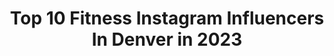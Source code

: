 ---
title: Top 10 Fitness Instagram Influencers In Denver in 2023
description: >-
  Find top fitness Instagram influencers in Denver in 2023. Most popular hashtags: #fitness #denver #colorado #fitnessmotivation.
platform: Instagram
hits: 99
text_top: Discover the top-rated Instagram accounts on inBeat.
text_bottom: Our database has 99 Instagram influencers like this in Denver, United States for you to pitch.
profiles:
  - username: "jennaleecole24"
    fullname: >-
      Jenna 🌱
    bio: >-
      MY ONLY ACCOUNT 👑 Fitness & Fast Cars 🏎 💪🏼 Muscle Girl 🏎 🌄 Denver, Co ♊️ Gemini
    location: "United States"
    followers: 17525
    engagement: 1029
    commentsToLikes: 0.027760
    id: ck5zxrya98k2h0i1452w7v1d6
    verified: false
    hashtags: "#workout, #girlswholift, #weightlifting, #fitfam"
  - username: "sweatden"
    fullname: >-
      Kelsey Sheahan
    bio: >-
      ▫️Join Sweat Den Virtual Membership ▪️Trainer @nordictrack @ifit ▫️Pure Barre / Lagree Fitness ▪️Former @denverbroncoscheer ▫️Carbon 38: KELSEYSHE50
    location: "United States"
    followers: 6962
    engagement: 517
    commentsToLikes: 0.082032
    id: ckap0kieuqpdj0i78tx5wf2bl
    verified: false
    hashtags: "#dengrl, #eachdayisabonus, #sweatden, #sweatdenfam"
  - username: "jesenialis_fit"
    fullname: >-
      Jesenia
    bio: >-
      𝘓𝘢𝘵𝘪𝘯𝘢 🇵🇷 💫Lifting weights, food or a video game 💫Helping women discover their true potential when they work for themselves 𝐉𝐨𝐢𝐧 𝐓𝐡𝐞 𝐌𝐨𝐯𝐞𝐦𝐞𝐧𝐭:
    location: "United States"
    followers: 5898
    engagement: 557
    commentsToLikes: 0.304426
    id: ck8t7ca04gak60j78do13v01e
    verified: false
    hashtags: "#1upnutrition, #fitmodels, #latina, #fashionnova"
  - username: "laurenlamp"
    fullname: >-
      lauren lamp
    bio: >-
      los angeles nta la @ntamodels wilhelmina denver @wilhelminadenver fitness & diet ↓
    location: "United States"
    followers: 13229
    engagement: 869
    commentsToLikes: 0.057744
    id: ck0w187n9i1210i19m8i7epun
    verified: false
    hashtags: "#fitness, #workoutmotivation, #stayhome, #theysharedapizza"
  - username: "hello_healthnut"
    fullname: >-
      cealia | yogini 🌺
    bio: >-
      🧘🏽‍♀️ 200 RYT: yoga teacher + coach 🙏 venmo: CealiaJane 🤸🏽‍♂️ fitness coach @fitwall_denver 📱 social media manager
    location: "United States"
    followers: 34448
    engagement: 317
    commentsToLikes: 0.045152
    id: ck55mywdw54nm0i11y8hn11ea
    verified: false
    hashtags: "#yogalove, #yogainspiration, #yogagirl, #loveandalliscoming"
  - username: "kaileyykennedy"
    fullname: >-
      Kailey Kennedy
    bio: >-
      📍Denver, CO 🌱 Fitness, Health, and Wellness 💫 Certified Health Coach
    location: "United States"
    followers: 2732
    engagement: 3958
    commentsToLikes: 0.032027
    id: ck8t1l0mrw5wm0j78r6ubz8xm
    verified: false
    hashtags: "#blackouttuesday"
  - username: "mshoneymarie"
    fullname: >-
      ♡Aubri Marie♡
    bio: >-
      𝙰𝚕𝚕𝚘𝚌𝚊𝚝𝚒𝚗𝚐 𝚜𝚎𝚕𝚏 𝚕𝚘𝚟𝚎 & 𝚍𝚒𝚟𝚒𝚗𝚎 𝚝𝚑𝚘𝚞𝚐𝚑𝚝𝚜 ❦ #PoetryByHoney ♎️ #mentalhealthawareness 💭 #supportblackownedbusinesses
    location: "United States"
    followers: 21790
    engagement: 591
    commentsToLikes: 0.030977
    id: ckap7ydxcm4cz0i78l7xi81c5
    verified: false
    hashtags: "#spiritualawakening, #poetsofinstagram, #healthylifestyle, #honey"
  - username: "quinncidence8"
    fullname: >-
      Quinn B
    bio: >-
      ⚡️SURGE SUPPLEMENTS : Quinn20 💧@purekana CBD: QuinnPK @staix.co code: Quinncidence8 Amazon wishlist ⬇️⬇️⬇️
    location: "United States"
    followers: 121665
    engagement: 165
    commentsToLikes: 0.034147
    id: ck0vyhf5j40f30i19i8tkf72t
    verified: false
    hashtags: "#lifestyle, #model, #abs, #flex"
  - username: "joshbluecomedy"
    fullname: >-
      Josh Blue
    bio: >-
      Winner of Last Comic Standing￼! exParalympic Soccer player. Please check out my new special!￼
    location: "United States"
    followers: 37625
    engagement: 144
    commentsToLikes: 0.044539
    id: ck5q7d8600ze10i112kqa8guk
    verified: true
    hashtags: "#comedy, #colorado, #palsypower, #coloradofire"
  - username: "jeffersonmason4"
    fullname: >-
      Jefferson Mason
    bio: >-
      Hoops🏀 Travel✈️ Faith🙏🏽 📍Mpls | MN Retired Pro Athlete • Real Life Dad @drdishbball 🔥 #NBA #Europe #NCAA
    location: "United States"
    followers: 26230
    engagement: 136
    commentsToLikes: 0.030826
    id: ckaozui5lng600i78n903sq5h
    verified: false
    hashtags: "#instapic, #blessed, #happy, #happiness"
---